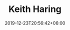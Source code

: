 ---
title: "Keith Haring"
date: 2019-12-23T20:56:42+06:00
type: portfolio
image: "images/projects/Keith-Haring/keith_haring_ai_2.avif"
category: ["FAKE"]
project_images: ["images/projects/Keith-Haring/keith_haring_ai_2.avif", "images/projects/Keith-Haring/keith_haring_ai_2.avif"]
---